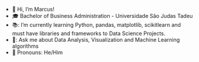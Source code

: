 - 👋 Hi, I’m Marcus!
- 🎓 Bachelor of Business Administration - Universidade São Judas Tadeu
- 📚: I’m currently learning Python, pandas, matplotlib, scikitlearn and must have libraries and frameworks to Data Science Projects.
- 💬: Ask me about Data Analysis, Visualization and Machine Learning algorithms
- 💬 Pronouns: He/Him
